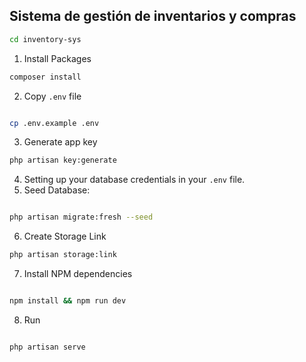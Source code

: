 ## Sistema de gestión de inventarios y compras

```bash
cd inventory-sys
```

1. Install Packages 

```bash
composer install
```

2. Copy `.env` file 

```bash

cp .env.example .env

```

3. Generate app key 

```bash
php artisan key:generate
```

4. Setting up your database credentials in your `.env` file.
5. Seed Database: 

```bash

php artisan migrate:fresh --seed

```
6. Create Storage Link

```bash
php artisan storage:link
```

7. Install NPM dependencies 

```bash

npm install && npm run dev

```
8. Run 

```bash

php artisan serve

